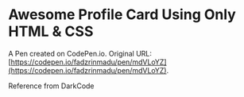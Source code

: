 # Awesome Profile Card Using Only HTML & CSS

A Pen created on CodePen.io. Original URL: [https://codepen.io/fadzrinmadu/pen/mdVLoYZ](https://codepen.io/fadzrinmadu/pen/mdVLoYZ).

Reference from DarkCode
